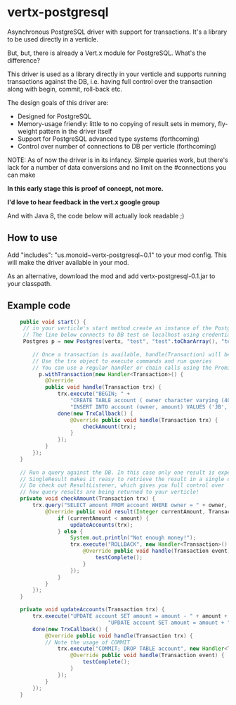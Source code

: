 vertx-postgresql
================

Asynchronous PostgreSQL driver with support for transactions. It's a library to be used directly in a verticle.

But, but, there is already a Vert.x module for PostgreSQL. What's the difference?

This driver is used as a library directly in your verticle and supports running transactions against the DB,
i.e. having full control over the transaction along with begin, commit, roll-back etc.

The design goals of this driver are:

* Designed for PostgreSQL
* Memory-usage friendly: little to no copying of result sets in memory, fly-weight pattern in the driver itself
* Support for PostgreSQL advanced type systems (forthcoming)
* Control over number of connections to DB per verticle (forthcoming)

NOTE: As of now the driver is in its infancy. Simple queries work, but there's lack for a number of data conversions
 and no limit on the #connections you can make
 
**In this early stage this is proof of concept, not more.**

**I'd love to hear feedback in the vert.x google group**

And with Java 8, the code below will actually look readable ;)

How to use
----------

Add "includes": "us.monoid~vertx-postgresql~0.1"
to your mod config. This will make the driver available in your mod.

As an alternative, download the mod and add vertx-postgresql-0.1.jar to your classpath.

Example code
-------------
```java
	public void start() {
	 // in your verticle's start method create an instance of the PostgreSQL driver.
	 // The line below connects to DB test on localhost using credentials test/test
	 Postgres p = new Postgres(vertx, "test", "test".toCharArray(), "test");
	  
	    // Once a transaction is available, handle(Transaction) will be called. 
	    // Use the trx object to execute commands and run queries
	    // You can use a regular handler or chain calls using the Promise classes in the callback package.
		  p.withTransaction(new Handler<Transaction>() {
			@Override
			public void handle(Transaction trx) {
				trx.execute("BEGIN; " +
					"CREATE TABLE account ( owner character varying (40), amount integer );" +
					"INSERT INTO account (owner, amount) VALUES ('JB', 100), ('LG', 100);").
				done(new TrxCallback() {
					@Override public void handle(Transaction trx) {
						checkAmount(trx);
					}
				});
			}
		});
	}
	
	// Run a query against the DB. In this case only one result is expected.
	// SingleResult makes it reasy to retrieve the result in a single call back
	// Do check out ResultListener, which gives you full control over 
	// how query results are being returned to your verticle!
	private void checkAmount(Transaction trx) {
		trx.query("SELECT amount FROM account WHERE owner = " + owner, new SingleResult<Integer>() {
			@Override public void result(Integer currentAmount, Transaction trx) {
				if (currentAmount < amount) {
					updateAccounts(trx);
				} else {
					System.out.println("Not enough money!");
					trx.execute("ROLLBACK", new Handler<Transaction>() {
						@Override public void handle(Transaction event) {
							testComplete();
						}						
					});
				}
			}
		});
	}

	private void updateAccounts(Transaction trx) {
		trx.execute("UPDATE account SET amount = amount - " + amount +  " WHERE owner = " + owner + ";" +
								"UPDATE account SET amount = amount + " + amount + " WHERE owner = " + target + ";").
		done(new TrxCallback() {
			@Override public void handle(Transaction trx) {
			// Note the usage of COMMIT 
				trx.execute("COMMIT; DROP TABLE account", new Handler<Transaction>() {
					@Override public void handle(Transaction event) {
						testComplete();
					}
				});
			}
		});
	}
```		
 

